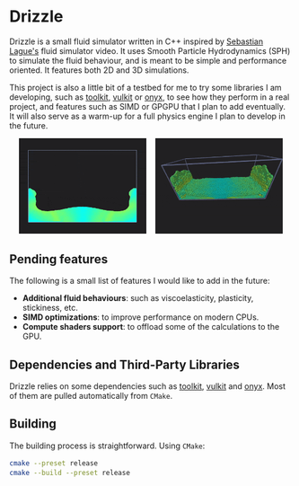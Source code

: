 # Drizzle

Drizzle is a small fluid simulator written in C++ inspired by [Sebastian Lague's](https://www.youtube.com/watch?v=rSKMYc1CQHE) fluid simulator video. It uses Smooth Particle Hydrodynamics (SPH) to simulate the fluid behaviour, and is meant to be simple and performance oriented. It features both 2D and 3D simulations.

This project is also a little bit of a testbed for me to try some libraries I am developing, such as [toolkit](https://github.com/ismawno/toolkit), [vulkit](https://github.com/ismawno/vulkit) or [onyx](https://github.com/ismawno/onyx), to see how they perform in a real project, and features such as SIMD or GPGPU that I plan to add eventually. It will also serve as a warm-up for a full physics engine I plan to develop in the future.

<p align="center">
  <img src="./.github/gifs/wave-2D.gif" width="45%" />
  &nbsp;&nbsp;
  <img src="./.github/gifs/grab-3D.gif" width="45%" />
</p>


## Pending features

The following is a small list of features I would like to add in the future:
- **Additional fluid behaviours**: such as viscoelasticity, plasticity, stickiness, etc.
- **SIMD optimizations**: to improve performance on modern CPUs.
- **Compute shaders support**: to offload some of the calculations to the GPU.

## Dependencies and Third-Party Libraries

Drizzle relies on some dependencies such as [toolkit](https://github.com/ismawno/toolkit), [vulkit](https://github.com/ismawno/vulkit) and [onyx](https://github.com/ismawno/onyx). Most of them are pulled automatically from `CMake`.

## Building

The building process is straightforward. Using `CMake`:

```sh
cmake --preset release
cmake --build --preset release
```

